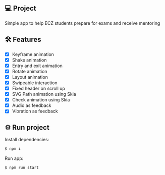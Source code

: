 
## :computer: Project

Simple app to help ECZ students prepare for exams and receive mentoring

## :hammer_and_wrench: Features

- [x] Keyframe animation
- [x] Shake animation
- [x] Entry and exit animation
- [x] Rotate animation
- [x] Layout animation
- [x] Swipeable interaction
- [x] Fixed header on scroll up
- [x] SVG Path animation using Skia
- [x] Check animation using Skia
- [x] Audio as feedback
- [x] Vibration as feedback

## :gear: Run project

Install dependencies:

```bash
$ npm i
```

Run app:

```bash
$ npm run start
```
